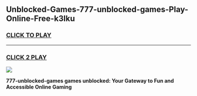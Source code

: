 
## Unblocked-Games-777-unblocked-games-Play-Online-Free-k3lku
<h3>
<a href="https://premium76.site?title=777-unblocked-games&ref=26A">CLICK TO PLAY</a></h3>
<hr>

<h3>
<a href="https://premium76.site?title=777-unblocked-games&ref=26A">CLICK 2 PLAY</a>
  
</h3>

<a href="https://premium76.site?title=777-unblocked-games&ref=26A"><img src="https://clearcache.store/games.png"></a>


**777-unblocked-games games unblocked: Your Gateway to Fun and Accessible Online Gaming**
